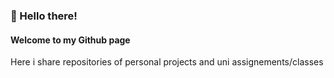 ### 👋 Hello there!

#### Welcome to my Github page

Here i share repositories of personal projects and uni assignements/classes

<!--
**chris234567/chris234567** is a ✨ _special_ ✨ repository because its `README.md` (this file) appears on your GitHub profile.


